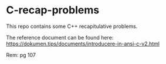 # C-recap-problems

This repo contains some C++ recapitulative problems. 

The reference document can be found here: https://dokumen.tips/documents/introducere-in-ansi-c-v2.html

Rem: pg 107
